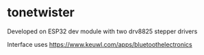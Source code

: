 # tonetwister

Developed on ESP32 dev module with two drv8825 stepper drivers

Interface uses https://www.keuwl.com/apps/bluetoothelectronics
